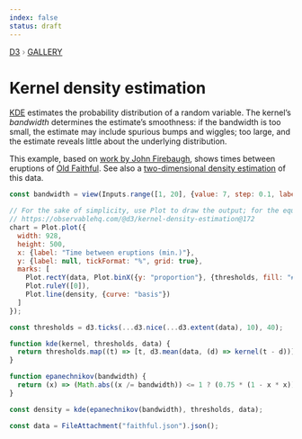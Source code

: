 ```yaml
---
index: false
status: draft
---
```


<div style="color: grey; font: 13px/25.5px var(--sans-serif); text-transform: uppercase;"><h1 style="display: none;">Kernel density estimation</h1><a href="https://d3js.org/">D3</a> › <a href="/@d3/gallery">Gallery</a></div>

# Kernel density estimation

[KDE](https://en.wikipedia.org/wiki/Kernel_density_estimation) estimates the probability distribution of a random variable. The kernel’s _bandwidth_ determines the estimate’s smoothness: if the bandwidth is too small, the estimate may include spurious bumps and wiggles; too large, and the estimate reveals little about the underlying distribution.

This example, based on [work by John Firebaugh](https://bl.ocks.org/jfirebaugh/900762), shows times between eruptions of [Old Faithful](https://en.wikipedia.org/wiki/Old_Faithful). See also a [two-dimensional density estimation](/@d3/density-contours) of this data.

```js
const bandwidth = view(Inputs.range([1, 20], {value: 7, step: 0.1, label: "Bandwidth"}));
```

```js
// For the sake of simplicity, use Plot to draw the output; for the equivalent D3 chart, see
// https://observablehq.com/@d3/kernel-density-estimation@172
chart = Plot.plot({
  width: 928,
  height: 500,
  x: {label: "Time between eruptions (min.)"},
  y: {label: null, tickFormat: "%", grid: true},
  marks: [
    Plot.rectY(data, Plot.binX({y: "proportion"}, {thresholds, fill: "#bbb"})),
    Plot.ruleY([0]),
    Plot.line(density, {curve: "basis"})
  ]
});
```

```js echo
const thresholds = d3.ticks(...d3.nice(...d3.extent(data), 10), 40);
```

```js echo
function kde(kernel, thresholds, data) {
  return thresholds.map((t) => [t, d3.mean(data, (d) => kernel(t - d))]);
}
```

```js echo
function epanechnikov(bandwidth) {
  return (x) => (Math.abs((x /= bandwidth)) <= 1 ? (0.75 * (1 - x * x)) / bandwidth : 0);
}
```

```js echo
const density = kde(epanechnikov(bandwidth), thresholds, data);
```

```js echo
const data = FileAttachment("faithful.json").json();
```

